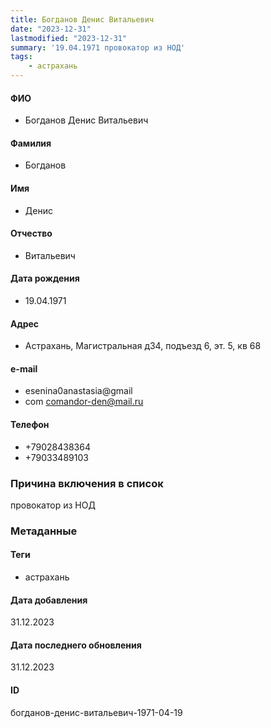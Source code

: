 ```yaml
---
title: Богданов Денис Витальевич
date: "2023-12-31"
lastmodified: "2023-12-31"
summary: '19.04.1971 провокатор из НОД'
tags: 
    - астрахань
---
```

<!--# pp2-->
<!--## Фигурант-->
<!--### Личные данные-->
#### ФИО
- Богданов Денис Витальевич
#### Фамилия
- Богданов
#### Имя
- Денис
#### Отчество
- Витальевич
#### Дата рождения
- 19.04.1971
#### Адрес
- Астрахань, Магистральная д34, подъезд 6, эт. 5, кв 68
#### e-mail
- esenina0anastasia@gmail
- com comandor-den@mail.ru
#### Телефон
- +79028438364
- +79033489103
### Причина включения в список
провокатор из НОД
### Метаданные
#### Теги
- астрахань
#### Дата добавления
31.12.2023
#### Дата последнего обновления
31.12.2023
#### ID
богданов-денис-витальевич-1971-04-19
<!--## END;-->
